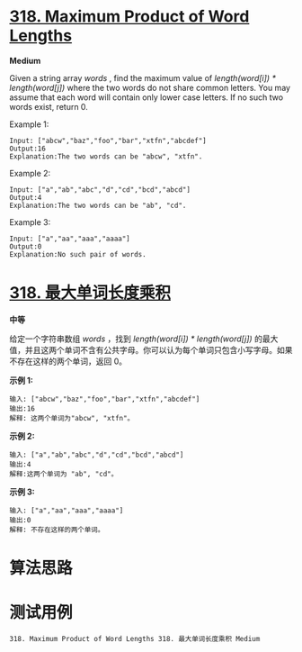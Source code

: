 # [318. Maximum Product of Word Lengths][enTitle]

**Medium**

Given a string array  *words* , find the maximum value of  *length(word[i]) * length(word[j])*  where the two words do not share common letters. You may assume that each word will contain only lower case letters. If no such two words exist, return 0.

Example 1:

```
Input: ["abcw","baz","foo","bar","xtfn","abcdef"]
Output:16 
Explanation:The two words can be "abcw", "xtfn".
```

Example 2:

```
Input: ["a","ab","abc","d","cd","bcd","abcd"]
Output:4 
Explanation:The two words can be "ab", "cd".
```

Example 3:

```
Input: ["a","aa","aaa","aaaa"]
Output:0 
Explanation:No such pair of words.

```


# [318. 最大单词长度乘积][cnTitle]

**中等**

给定一个字符串数组  *words* ，找到  *length(word[i]) * length(word[j])*  的最大值，并且这两个单词不含有公共字母。你可以认为每个单词只包含小写字母。如果不存在这样的两个单词，返回 0。

**示例 1:** 

```
输入: ["abcw","baz","foo","bar","xtfn","abcdef"]
输出:16 
解释: 这两个单词为"abcw", "xtfn"。
```

**示例 2:** 

```
输入: ["a","ab","abc","d","cd","bcd","abcd"]
输出:4 
解释:这两个单词为 "ab", "cd"。
```

**示例 3:** 

```
输入: ["a","aa","aaa","aaaa"]
输出:0 
解释: 不存在这样的两个单词。
```




# 算法思路

# 测试用例
```
318. Maximum Product of Word Lengths 318. 最大单词长度乘积 Medium
```

[enTitle]: https://leetcode.com/problems/maximum-product-of-word-lengths/
[cnTitle]: https://leetcode-cn.com/problems/maximum-product-of-word-lengths/
